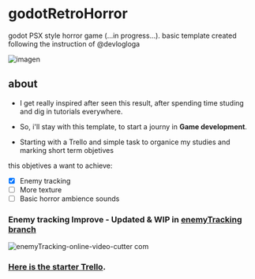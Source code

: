 # godotRetroHorror
godot PSX style horror game (...in progress...). basic template created following the instruction of @devlogloga

![imagen](https://user-images.githubusercontent.com/90875843/227679235-8226527e-99e0-4f2e-a7bf-709d53554563.png)

## about

- I get really inspired after seen this result, after spending time studing and dig in tutorials everywhere.

- So, i'll stay with this template, to start a journy in **Game development**.

- Starting with a Trello and simple task to organice my studies and marking short term objetives

this objetives a want to achieve:

- [x] Enemy tracking
- [ ] More texture
- [ ] Basic horror ambience sounds

### Enemy tracking Improve - Updated & WIP in [enemyTracking branch](https://github.com/gurkenpoo/godotRetroHorror/tree/enemyTracking)



![enemyTracking-_online-video-cutter com_](https://github.com/gurkenpoo/godotRetroHorror/assets/90875843/f2861b36-e62a-47fa-89d1-c898926696f6)




### [Here is the starter Trello](https://trello.com/b/J7HZNwSN/proyectpxt).
